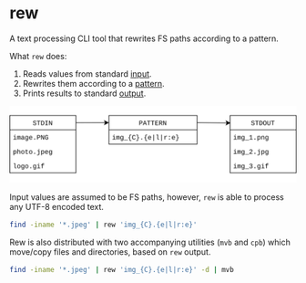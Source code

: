 # rew

A text processing CLI tool that rewrites FS paths according to a pattern.

What `rew` does:

1. Reads values from standard [input](input.md).
2. Rewrites them according to a [pattern](pattern.md).
3. Prints results to standard [output](output.md).

![What rew does](images/diagram.svg)

Input values are assumed to be FS paths, however, `rew` is able to process any UTF-8 encoded text.

```bash
find -iname '*.jpeg' | rew 'img_{C}.{e|l|r:e}'
```

Rew is also distributed with two accompanying utilities (`mvb` and `cpb`) which move/copy files and directories, based on `rew` output.

```bash
find -iname '*.jpeg' | rew 'img_{C}.{e|l|r:e}' -d | mvb
```
